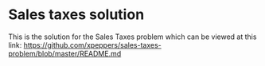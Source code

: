 # Sales taxes solution
This is the solution for the Sales Taxes problem which can be viewed at this link: https://github.com/xpeppers/sales-taxes-problem/blob/master/README.md